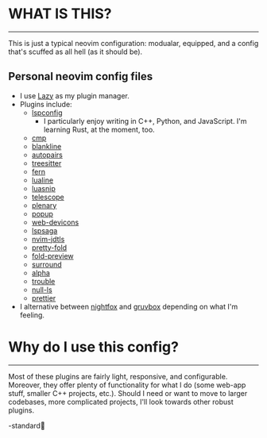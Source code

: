 # WHAT IS THIS?

---

This is just a typical neovim configuration: modualar, equipped, and a config that's scuffed as all hell (as it should be).

## Personal neovim config files

- I use [Lazy](https://github.com/folke/lazy.nvim) as my plugin manager.
- Plugins include:
  - [lspconfig](https://github.com/neovim/nvim-lspconfig)
    - I particularly enjoy writing in C++, Python, and JavaScript. I'm learning Rust, at the moment, too.
  - [cmp](https://github.com/hrsh7th/cmp-nvim-lsp)
  - [blankline](https://github.com/lukas-reineke/indent-blankline.nvim)
  - [autopairs](https://github.com/windwp/nvim-autopairs)
  - [treesitter](https://github.com/nvim-treesitter/nvim-treesitter)
  - [fern](https://github.com/lambdalisue/fern.vim)
  - [lualine](https://github.com/nvim-lualine/lualine.nvim)
  - [luasnip](https://github.com/L3MON4D3/LuaSnip)
  - [telescope](https://github.com/nvim-telescope/telescope.nvim)
  - [plenary](https://github.com/nvim-lua/plenary.nvim)
  - [popup](https://github.com/nvim-lua/popup.nvim)
  - [web-devicons](https://github.com/kyazdani42/nvim-web-devicons)
  - [lspsaga](https://github.com/glepnir/lspsaga.nvim)
  - [nvim-jdtls](https://github.com/mfussenegger/nvim-jdtls)
  - [pretty-fold](https://github.com/anuvyklack/pretty-fold.nvim)
  - [fold-preview](https://github.com/anuvyklack/fold-preview.nvim)
  - [surround](https://github.com/tpope/vim-surround)
  - [alpha](https://github.com/goolord/alpha-nvim)
  - [trouble](https://github.com/folke/trouble.nvim)
  - [null-ls](https://github.com/jose-elias-alvarez/null-ls.nvim)
  - [prettier](https://github.com/MunifTanjim/prettier.nvim)
- I alternative between [nightfox](https://github.com/EdenEast/nightfox.nvim) and [gruvbox](https://github.com/morhetz/gruvbox) depending on what I'm feeling.

# Why do I use this config?

---

Most of these plugins are fairly light, responsive, and configurable. Moreover, they offer plenty of functionality for what I do (some web-app stuff, smaller C++ projects, etc.). Should I need or want to move to larger codebases, more complicated projects, I'll look towards other robust plugins.

-standard:robot:
